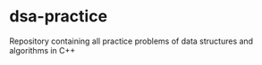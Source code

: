# dsa-practice
Repository containing all practice problems of data structures and algorithms in C++
